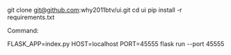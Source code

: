 git clone git@github.com:why2011btv/ui.git
cd ui
pip install -r requirements.txt

Command:

FLASK_APP=index.py HOST=localhost PORT=45555 flask run --port 45555
